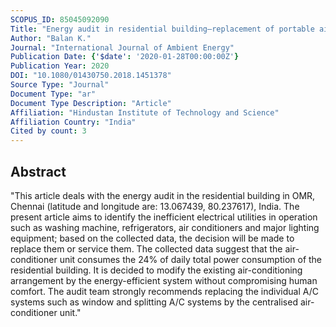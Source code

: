 ```yaml
---
SCOPUS_ID: 85045092090
Title: "Energy audit in residential building–replacement of portable air conditioner by an energy efficient centralised air conditioner"
Author: "Balan K."
Journal: "International Journal of Ambient Energy"
Publication Date: {'$date': '2020-01-28T00:00:00Z'}
Publication Year: 2020
DOI: "10.1080/01430750.2018.1451378"
Source Type: "Journal"
Document Type: "ar"
Document Type Description: "Article"
Affiliation: "Hindustan Institute of Technology and Science"
Affiliation Country: "India"
Cited by count: 3
---
```


## Abstract
"This article deals with the energy audit in the residential building in OMR, Chennai (latitude and longitude are: 13.067439, 80.237617), India. The present article aims to identify the inefficient electrical utilities in operation such as washing machine, refrigerators, air conditioners and major lighting equipment; based on the collected data, the decision will be made to replace them or service them. The collected data suggest that the air-conditioner unit consumes the 24% of daily total power consumption of the residential building. It is decided to modify the existing air-conditioning arrangement by the energy-efficient system without compromising human comfort. The audit team strongly recommends replacing the individual A/C systems such as window and splitting A/C systems by the centralised air-conditioner unit."
